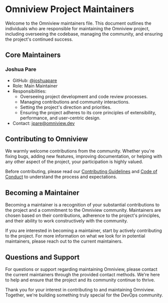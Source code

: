# Omniview Project Maintainers

Welcome to the Omniview maintainers file. This document outlines the individuals who are responsible for maintaining the Omniview project, including overseeing the codebase, managing the community, and ensuring the project's continued success.

## Core Maintainers

### Joshua Pare

- GitHub: [@joshuapare](https://github.com/joshuapare)
- Role: Main Maintainer
- Responsibilities: 
  - Overseeing project development and code review processes.
  - Managing contributions and community interactions.
  - Setting the project's direction and priorities.
  - Ensuring the project adheres to its core principles of extensibility, performance, and user-centric design.
- Contact: jpare@omniview.dev

## Contributing to Omniview

We warmly welcome contributions from the community. Whether you're fixing bugs, adding new features, improving documentation, or helping with any other aspect of the project, your participation is highly valued.

Before contributing, please read our [Contributing Guidelines](CONTRIBUTING.md) and [Code of Conduct](CODE_OF_CONDUCT.md) to understand the process and expectations.

## Becoming a Maintainer

Becoming a maintainer is a recognition of your substantial contributions to the project and a commitment to the Omniview community. Maintainers are chosen based on their contributions, adherence to the project's principles, and their ability to work constructively with the community.

If you are interested in becoming a maintainer, start by actively contributing to the project. For more information on what we look for in potential maintainers, please reach out to the current maintainers.

## Questions and Support

For questions or support regarding maintaining Omniview, please contact the current maintainers through the provided contact methods. We're here to help and ensure that the project and its community continue to thrive.

Thank you for your interest in contributing to and maintaining Omniview. Together, we're building something truly special for the DevOps community.
